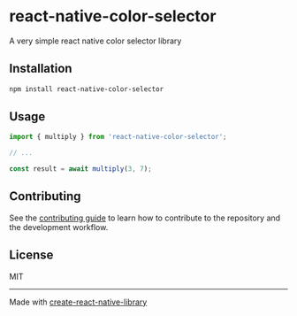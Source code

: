 # react-native-color-selector

A very simple react native color selector library

## Installation

```sh
npm install react-native-color-selector
```

## Usage

```js
import { multiply } from 'react-native-color-selector';

// ...

const result = await multiply(3, 7);
```

## Contributing

See the [contributing guide](CONTRIBUTING.md) to learn how to contribute to the repository and the development workflow.

## License

MIT

---

Made with [create-react-native-library](https://github.com/callstack/react-native-builder-bob)
